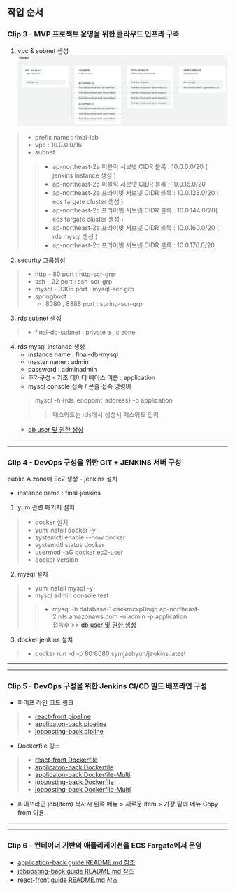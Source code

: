 ## 작업 순서

### Clip 3 - MVP 프로젝트 운영을 위한 클라우드 인프라 구축

 1. vpc & subnet 생성 ![infra arch](./infra-arch/lab-infra.png)
>   - prefix name : final-lab
>   - vpc : 10.0.0.0/16
>   - subnet 
>>    - ap-northeast-2a 퍼블릭 서브넷 CIDR 블록 : 10.0.0.0/20 ( jenkins instance 생성 )
>>    - ap-northeast-2c 퍼블릭 서브넷 CIDR 블록 : 10.0.16.0/20
>>    - ap-northeast-2a 프라이빗 서브넷 CIDR 블록 : 10.0.128.0/20 ( ecs fargate cluster 생성 )
>>    - ap-northeast-2c 프라이빗 서브넷 CIDR 블록 : 10.0.144.0/20( ecs fargate cluster 생성 )
>>    - ap-northeast-2a 프라이빗 서브넷 CIDR 블록 : 10.0.160.0/20  ( rds mysql 생성 )
>>    - ap-northeast-2c 프라이빗 서브넷 CIDR 블록 : 10.0.176.0/20 

 2. security 그룹생성
>   - http - 80 port : http-scr-grp
>   - ssh - 22 port : ssh-scr-grp
>   - mysql  - 3306 port : mysql-scr-grp
>   - springboot 
>      - 8080 , 8888 port : spring-scr-grp
 3. rds subnet 생성
>   - final-db-subnet : private a , c zone
 4. rds mysql instance 생성
      - instance name : final-db-mysql
      - master name : admin 
      - password : adminadmin
      - 추가구성 - 기초 데이터 베이스 이름 : application
      - mysql console 접속
       / 콘솔 접속 명령어
       >   mysql -h {rds_endpoint_address} -p application 
       >> 패스워드는 rds에서 생성시 패스워드 입력
      - [db user 및 권한 생성](https://github.com/azjaehyun/fc-study/blob/main/chapter-6/final-lab/mysql/setup.sql)




--- 
---

### Clip 4 - DevOps 구성을 위한 GIT + JENKINS  서버 구성
public A zone에 Ec2 생성 - jenkins 설치 
 - instance name : final-jenkins
1. yum 관련 패키지 설치
>   - docker 설치 
>   - yum install docker -y
>   - systemctl enable --now docker
>  - systemdtl status docker
>  - usermod -aG docker ec2-user
>   - docker version
2. mysql 설치  
>   - yum install mysql -y
>   - mysql admin console test 
>> - mysql -h database-1.csekmcxp0nqq.ap-northeast-2.rds.amazonaws.com -u admin -p application      
>> 접속후 >> [db user 및 권한 생성](https://github.com/azjaehyun/fc-study/blob/main/chapter-6/final-lab/mysql/setup.sql)
3.  docker jenkins 설치
>   -  docker run -d -p 80:8080 symjaehyun/jenkins:latest
---
---

     






### Clip 5 - DevOps 구성을 위한 Jenkins CI/CD 빌드 배포라인 구성
- 파이프 라인 코드 링크
> - [react-front pipeline](https://github.com/azjaehyun/fc-study/blob/main/chapter-6/final-lab/jenkins-pipeline-script/pipeline-final-react-front)
> - [applicaton-back pipeline](https://github.com/azjaehyun/fc-study/blob/main/chapter-6/final-lab/jenkins-pipeline-script/pipeline-final-application-back)
> - [jobposting-back pipline](https://github.com/azjaehyun/fc-study/blob/main/chapter-6/final-lab/jenkins-pipeline-script/pipeline-final-jobposting-back)

- Dockerfile 링크
> - [react-front Dockerfile](https://github.com/azjaehyun/fc-study/blob/main/chapter-6/final-lab/react-front/Dockerfile)
> - [applicaton-back Dockerfile](https://github.com/azjaehyun/fc-study/blob/main/chapter-6/final-lab/application-back/Dockerfile)
> - [applicaton-back Dockerfile-Multi](https://github.com/azjaehyun/fc-study/blob/main/chapter-6/final-lab/application-back/Dockerfile-Multi)
> - [jobposting-back Dockerfile](https://github.com/azjaehyun/fc-study/blob/main/chapter-6/final-lab/jobposting-back/Dockerfile)
> - [jobposting-back Dockerfile-Multi](https://github.com/azjaehyun/fc-study/blob/main/chapter-6/final-lab/jobposting-back/Dockerfile-Multi)

- 파이프라인 job(item) 복사시 왼쪽 메뉴 > 새로운 item > 가장 밑에 메뉴 Copy from 이용.

---
---
### Clip 6 - 컨테이너 기반의 애플리케이션을 ECS Fargate에서 운영
- [application-back guide README.md 참조](https://github.com/azjaehyun/fc-study/tree/main/chapter-6/final-lab/application-back)
- [jobposting-back guide README.md 참조](https://github.com/azjaehyun/fc-study/tree/main/chapter-6/final-lab/jobposting-back)
- [react-front guide README.md 참조](https://github.com/azjaehyun/fc-study/tree/main/chapter-6/final-lab/react-front)
